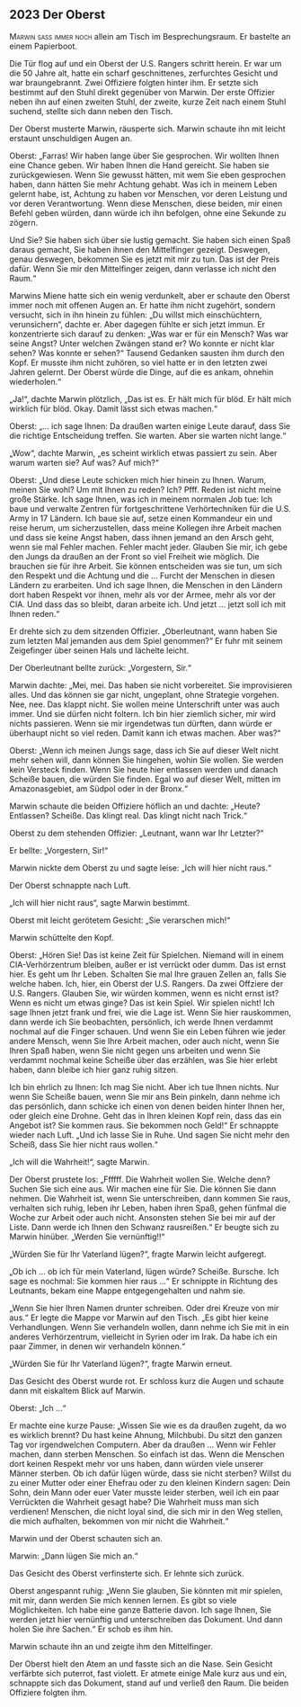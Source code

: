 ## **2023** Der Oberst

<span style="font-variant:small-caps;">Marwin saß immer noch</span> allein am Tisch im Besprechungsraum.
Er bastelte an einem Papierboot.

Die Tür flog auf und ein Oberst der U.S. Rangers schritt herein.
Er war um die 50 Jahre alt, hatte ein scharf geschnittenes, zerfurchtes Gesicht und war braungebrannt.
Zwei Offiziere folgten hinter ihm.
Er setzte sich bestimmt auf den Stuhl direkt gegenüber von Marwin.
Der erste Offizier neben ihn auf einen zweiten Stuhl, der zweite, kurze Zeit nach einem Stuhl suchend, stellte sich dann neben den Tisch.

Der Oberst musterte Marwin, räusperte sich.
Marwin schaute ihn mit leicht erstaunt unschuldigen Augen an.

Oberst: „Farras!
Wir haben lange über Sie gesprochen.
Wir wollten Ihnen eine Chance geben.
Wir haben Ihnen die Hand gereicht.
Sie haben sie zurückgewiesen.
Wenn Sie gewusst hätten, mit wem Sie eben gesprochen haben, dann hätten Sie mehr Achtung gehabt.
Was ich in meinem Leben gelernt habe, ist, Achtung zu haben vor Menschen, vor deren Leistung und vor deren Verantwortung.
Wenn diese Menschen, diese beiden, mir einen Befehl geben würden, dann würde ich ihn befolgen, ohne eine Sekunde zu zögern.

Und Sie? Sie haben sich über sie lustig gemacht.
Sie haben sich einen Spaß daraus gemacht, Sie haben ihnen den Mittelfinger gezeigt.
Deswegen, genau deswegen, bekommen Sie es jetzt mit mir zu tun.
Das ist der Preis dafür.
Wenn Sie mir den Mittelfinger zeigen, dann verlasse ich nicht den Raum.“

Marwins Miene hatte sich ein wenig verdunkelt, aber er schaute den Oberst immer noch mit offenen Augen an.
Er hatte ihm nicht zugehört, sondern versucht, sich in ihn hinein zu fühlen: „Du willst mich einschüchtern, verunsichern“, dachte er.
Aber dagegen fühlte er sich jetzt immun.
Er konzentrierte sich darauf zu denken: „Was war er für ein Mensch? Was war seine Angst? Unter welchen Zwängen stand er? Wo konnte er nicht klar sehen? Was konnte er sehen?“ Tausend Gedanken sausten ihm durch den Kopf.
Er musste ihm nicht zuhören, so viel hatte er in den letzten zwei Jahren gelernt.
Der Oberst würde die Dinge, auf die es ankam, ohnehin wiederholen.“

„Ja!“, dachte Marwin plötzlich, „Das ist es.
Er hält mich für blöd.
Er hält mich wirklich für blöd.
Okay.
Damit lässt sich etwas machen.“

Oberst: „... ich sage Ihnen: Da draußen warten einige Leute darauf, dass Sie die richtige Entscheidung treffen.
Sie warten.
Aber sie warten nicht lange.“

„Wow“, dachte Marwin, „es scheint wirklich etwas passiert zu sein.
Aber warum warten sie? Auf was? Auf mich?“

Oberst: „Und diese Leute schicken mich hier hinein zu Ihnen.
Warum, meinen Sie wohl? Um mit Ihnen zu reden? Ich? Pfff.
Reden ist nicht meine große Stärke.
Ich sage Ihnen, was ich in meinem normalen Job tue: Ich baue und verwalte Zentren für fortgeschrittene Verhörtechniken für die U.S.
Army in 17 Ländern.
Ich baue sie auf, setze einen Kommandeur ein und reise herum, um sicherzustellen, dass meine Kollegen ihre Arbeit machen und dass sie keine Angst haben, dass ihnen jemand an den Arsch geht, wenn sie mal Fehler machen.
Fehler macht jeder.
Glauben Sie mir, ich gebe den Jungs da draußen an der Front so viel Freiheit wie möglich.
Die brauchen sie für ihre Arbeit.
Sie können entscheiden was sie tun, um sich den Respekt und die Achtung und die … Furcht der Menschen in diesen Ländern zu erarbeiten.
Und ich sage Ihnen, die Menschen in den Ländern dort haben Respekt vor ihnen, mehr als vor der Armee, mehr als vor der CIA.
Und dass das so bleibt, daran arbeite ich.
Und jetzt … jetzt soll ich mit Ihnen reden.“

Er drehte sich zu dem sitzenden Offizier.
„Oberleutnant, wann haben Sie zum letzten Mal jemanden aus dem Spiel genommen?“ Er fuhr mit seinem Zeigefinger über seinen Hals und lächelte leicht.

Der Oberleutnant bellte zurück: „Vorgestern, Sir.“

Marwin dachte: „Mei, mei.
Das haben sie nicht vorbereitet.
Sie improvisieren alles.
Und das können sie gar nicht, ungeplant, ohne Strategie vorgehen.
Nee, nee.
Das klappt nicht.
Sie wollen meine Unterschrift unter was auch immer.
Und sie dürfen nicht foltern.
Ich bin hier ziemlich sicher, mir wird nichts passieren.
Wenn sie mir irgendetwas tun dürften, dann würde er überhaupt nicht so viel reden.
Damit kann ich etwas machen.
Aber was?“

Oberst: „Wenn ich meinen Jungs sage, dass ich Sie auf dieser Welt nicht mehr sehen will, dann können Sie hingehen, wohin Sie wollen.
Sie werden kein Versteck finden.
Wenn Sie heute hier entlassen werden und danach Scheiße bauen,
die würden Sie finden.
Egal wo auf dieser Welt, mitten im Amazonasgebiet, am Südpol oder in der Bronx.“

Marwin schaute die beiden Offiziere höflich an und dachte: „Heute? Entlassen? Scheiße.
Das klingt real.
Das klingt nicht nach Trick.“

Oberst zu dem stehenden Offizier: „Leutnant, wann war Ihr Letzter?“

Er bellte: „Vorgestern, Sir!“

Marwin nickte dem Oberst zu und sagte leise:
„Ich will hier nicht raus.“

Der Oberst schnappte nach Luft.

„Ich will hier nicht raus“, sagte Marwin bestimmt.

Oberst mit leicht gerötetem Gesicht: „Sie verarschen mich!“

Marwin schüttelte den Kopf.

Oberst: „Hören Sie! Das ist keine Zeit für Spielchen.
Niemand will in einem CIA-Verhörzentrum bleiben, außer er ist verrückt oder dumm.
Das ist ernst hier.
Es geht um Ihr Leben.
Schalten Sie mal Ihre grauen Zellen an, falls Sie welche haben.
Ich, hier, ein Oberst der U.S. Rangers.
Da zwei Offziere der U.S. Rangers.
Glauben Sie, wir würden kommen, wenn es nicht ernst ist?
Wenn es nicht um etwas ginge?
Das ist kein Spiel.
Wir spielen nicht! Ich sage Ihnen jetzt frank und frei, wie die Lage ist.
Wenn Sie hier rauskommen, dann werde ich Sie beobachten, persönlich, ich werde Ihnen verdammt nochmal auf die Finger schauen.
Und wenn Sie ein Leben führen wie jeder andere Mensch, wenn Sie Ihre Arbeit machen, oder auch nicht, wenn Sie Ihren Spaß haben, wenn Sie nicht gegen uns arbeiten und wenn Sie verdammt nochmal keine Scheiße über das erzählen, was Sie hier erlebt haben, dann bleibe ich hier ganz ruhig sitzen.

Ich bin ehrlich zu Ihnen: Ich mag Sie nicht.
Aber ich tue Ihnen nichts.
Nur wenn Sie Scheiße bauen, wenn Sie mir ans Bein pinkeln, dann nehme ich das persönlich, dann schicke ich einen von denen beiden hinter Ihnen her, oder gleich eine Drohne.
Geht das in Ihren kleinen Kopf rein, dass das ein Angebot ist?
Sie kommen raus.
Sie bekommen noch Geld!“ Er schnappte wieder nach Luft.
„Und ich lasse Sie in Ruhe.
Und sagen Sie nicht mehr den Scheiß, dass Sie hier nicht raus wollen.“

„Ich will die Wahrheit!“, sagte Marwin.

Der Oberst prustete los: „Ffffff.
Die Wahrheit wollen Sie.
Welche denn? Suchen Sie sich eine aus.
Wir machen eine für Sie.
Die können Sie dann nehmen.
Die Wahrheit ist, wenn Sie unterschreiben, dann kommen Sie raus, verhalten sich ruhig, leben ihr Leben, haben ihren Spaß, gehen fünfmal die Woche zur Arbeit oder auch nicht.
Ansonsten stehen Sie bei mir auf der Liste.
Dann werde ich Ihnen den Schwanz rausreißen.“ Er beugte sich zu Marwin hinüber.
„Werden Sie vernünftig!!“

„Würden Sie für Ihr Vaterland lügen?“, fragte Marwin leicht aufgeregt.

„Ob ich ... ob ich für mein Vaterland, lügen würde? Scheiße.
Bursche.
Ich sage es nochmal: Sie kommen hier raus ...“ Er schnippte in Richtung des Leutnants, bekam eine Mappe entgegengehalten und nahm sie.

„Wenn Sie hier Ihren Namen drunter schreiben.
Oder drei Kreuze von mir aus.“ Er legte die Mappe vor Marwin auf den Tisch.
„Es gibt hier keine Verhandlungen.
Wenn Sie verhandeln wollen, dann nehme ich Sie mit in ein anderes Verhörzentrum, vielleicht in Syrien oder im Irak.
Da habe ich ein paar Zimmer, in denen wir verhandeln können.“

„Würden Sie für Ihr Vaterland lügen?“, fragte Marwin erneut.

Das Gesicht des Oberst wurde rot.
Er schloss kurz die Augen und schaute dann mit eiskaltem Blick auf Marwin.

Oberst: „Ich ...“

Er machte eine kurze Pause: „Wissen Sie wie es da draußen zugeht, da wo es wirklich brennt? Du hast keine Ahnung, Milchbubi.
Du sitzt den ganzen Tag vor irgendwelchen Computern.
Aber da draußen ...
Wenn wir Fehler machen, dann sterben Menschen.
So einfach ist das.
Wenn die Menschen dort keinen Respekt mehr vor uns haben, dann würden viele unserer Männer sterben.
Ob ich dafür lügen würde, dass sie nicht sterben? Willst du zu einer Mutter oder einer Ehefrau oder zu den kleinen Kindern sagen: Dein Sohn, dein Mann oder euer Vater musste leider sterben, weil ich ein paar Verrückten die Wahrheit gesagt habe? Die Wahrheit muss man sich verdienen!
Menschen, die nicht loyal sind, die sich mir in den Weg stellen, die mich aufhalten, bekommen von mir nicht die Wahrheit.“

Marwin und der Oberst schauten sich an.

Marwin: „Dann lügen Sie mich an.“

Das Gesicht des Oberst verfinsterte sich.
Er lehnte sich zurück.

Oberst angespannt ruhig: „Wenn Sie glauben, Sie könnten mit mir spielen, mit mir, dann werden Sie mich kennen lernen.
Es gibt so viele Möglichkeiten.
Ich habe eine ganze Batterie davon.
Ich sage Ihnen, Sie werden jetzt hier vernünftig und unterschreiben das Dokument.
Und dann holen Sie ihre Sachen.“
Er schob es ihm hin.

Marwin schaute ihn an und zeigte ihm den Mittelfinger.

Der Oberst hielt den Atem an und fasste sich an die Nase.
Sein Gesicht verfärbte sich puterrot, fast violett.
Er atmete einige Male kurz aus und ein, schnappte sich das Dokument, stand auf und verließ den Raum.
Die beiden Offiziere folgten ihm.
